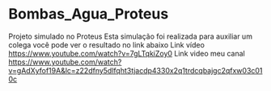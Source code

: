 # Bombas_Agua_Proteus
Projeto simulado no Proteus
Esta simulação foi realizada para auxiliar um colega você pode ver o resultado no link abaixo
Link vídeo https://www.youtube.com/watch?v=7gLTqkiZoy0
Link video meu canal https://www.youtube.com/watch?v=gAdXyfof19A&lc=z22dfny5dlfqht3tjacdp4330x2q1trdcqbajgc2qfxw03c010c
